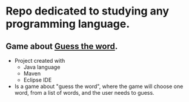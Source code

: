 # Repo dedicated to studying any programming language.

## Game about [Guess the word](guess.the.word/).
- Project created with
  - Java language
  - Maven
  - Eclipse IDE
- Is a game about "guess the word", where the game will choose one word, from a list of words, and the user needs to guess.
